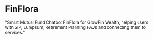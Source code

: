 # FinFlora
"Smart Mutual Fund Chatbot FinFlora for GrowFin Wealth, helping users with SIP, Lumpsum, Retirement Planning FAQs and connecting them to services."
